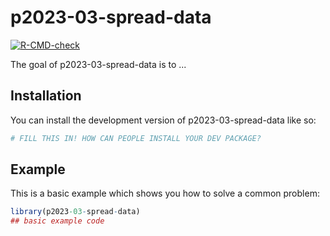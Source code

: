 
# p2023-03-spread-data

<!-- badges: start -->
[![R-CMD-check](https://github.com/jstoetz/p2023-03-spread-data/actions/workflows/R-CMD-check.yaml/badge.svg)](https://github.com/jstoetz/p2023-03-spread-data/actions/workflows/R-CMD-check.yaml)
<!-- badges: end -->

The goal of p2023-03-spread-data is to ...

## Installation

You can install the development version of p2023-03-spread-data like so:

``` r
# FILL THIS IN! HOW CAN PEOPLE INSTALL YOUR DEV PACKAGE?
```

## Example

This is a basic example which shows you how to solve a common problem:

``` r
library(p2023-03-spread-data)
## basic example code
```

